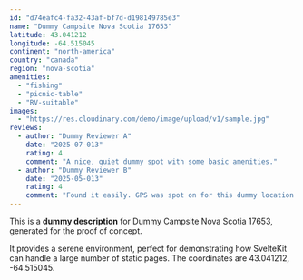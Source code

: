 ```yaml
---
id: "d74eafc4-fa32-43af-bf7d-d198149785e3"
name: "Dummy Campsite Nova Scotia 17653"
latitude: 43.041212
longitude: -64.515045
continent: "north-america"
country: "canada"
region: "nova-scotia"
amenities:
  - "fishing"
  - "picnic-table"
  - "RV-suitable"
images:
  - "https://res.cloudinary.com/demo/image/upload/v1/sample.jpg"
reviews:
  - author: "Dummy Reviewer A"
    date: "2025-07-013"
    rating: 4
    comment: "A nice, quiet dummy spot with some basic amenities."
  - author: "Dummy Reviewer B"
    date: "2025-05-013"
    rating: 4
    comment: "Found it easily. GPS was spot on for this dummy location."
---
```


This is a **dummy description** for Dummy Campsite Nova Scotia 17653, generated for the proof of concept.

It provides a serene environment, perfect for demonstrating how SvelteKit can handle a large number of static pages. The coordinates are 43.041212, -64.515045.
